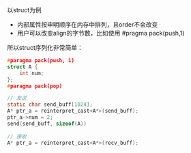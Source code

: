 以struct为例

- 内部属性按申明顺序在内存中排列，且order不会改变
- 用户可以改变align的字节数，比如使用 #pragma pack(push,1)

所以struct序列化非常简单：

```c
#paragma pack(push, 1)
struct A {
	int num;
};
#paragma pack(pop)

// 发送
static char send_buff[1024];
A* ptr_a = reinterpret_cast<A*>(send_buff);
ptr_a->num = 2;
send(send_buff, sizeof(A))
    
// 接收
A* ptr_a = reinterpret_cast<A*>(recv_buff);
```


